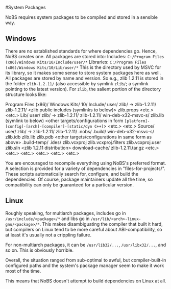 #System Packages

NoBS requires system packages to be compiled and stored in a sensible way.

## Windows

There are no established standards for where dependencies go.  Hence, NoBS creates one.  All packages are stored into:
	Includes: `C:/Program Files (x86)/Windows Kits/10/Include/user/*`
	Libraries: `C:/Program Files (x86)/Windows Kits/10/Lib/user/*`
This is the directory used by MSVC for its library, so it makes some sense to store system packages here as well.  All packages are stored by name and version.  So e.g., zlib 1.2.11 is stored in the folder `zlib-1.2.11/` (also accessible by symlink `zlib/`; a symlink pointing to the latest version).  For `zlib`, the salient portion of the directory structure looks like:

Program Files (x86)/
	Windows Kits/
		10/
			Include/
				user/
					zlib/ -> zlib-1.2.11/
					zlib-1.2.11/
						<zlib public includes (symlinks to below)>
						zlib.props
					<etc.>
				<etc.>
			Lib/
				user/
					zlib/ -> zlib-1.2.11/
					zlib-1.2.11/
						win-deb-x32-msvc-s/
							zlib.lib (symlink to below)
						<other targets/configurations in form `[platform]-[config]-[arch]-[compiler]-[static/dyn C++]`>
					<etc.>
				<etc.>
			Source/
				user/
					zlib/ -> zlib-1.2.11/
					zlib-1.2.11/
						.nobs/
							.build/
								win-deb-x32-msvc-s/
									zlib.idb
									zlib.lib
									zlib.pdb
								<other targets/configurations in same form as above>
							.build-temp/
								<build temporary files>
							.ides/
								zlib.vcxproj
								zlib.vcxproj.filters
								zlib.vcxproj.user
								zlib.sln
						<zlib 1.2.11 distribution>
					download-cache/
						zlib-1.2.11.tar.gz
						<etc.>
				<etc.>
			<etc.>
		<etc.>
	<etc.>
<etc.>

You are encouraged to recompile everything using NoBS's preferred format.  A selection is provided for a variety of dependencies in "files-for-projects/".  These scripts automatically search for, configure, and build the dependencies.  Of course, package maintainers update all the time, so compatibility can only be guaranteed for a particular version.

## Linux

Roughly speaking, for multiarch packages, includes go in `/usr/include/<package>/*` and libs go in `/usr/lib/<arch>-linux-gnu/<package>/*`.  This makes disambiguating the compiler that built it hard, but compilers on Linux tend to be more careful about ABI-compatibility, so at least it's usually not a crippling failure.

For non-multiarch packages, it can be `/usr/lib32/...`, `/usr/libx32/...`, and so on.  This is obviously horrible.

Overall, the situation ranged from sub-optimal to awful, but compiler-built-in configured paths and the system's package manager seem to make it work most of the time.

This means that NoBS doesn't attempt to build dependencies on Linux at all.
